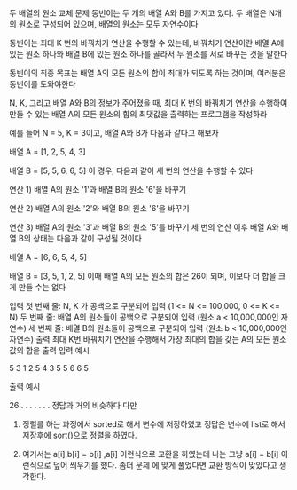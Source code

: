 두 배열의 원소 교체
문제
동빈이는 두 개의 배열 A와 B를 가지고 있다. 두 배열은 N개의 원소로 구성되어 있으며, 배열의 원소는
모두 자연수이다

동빈이는 최대 K 번의 바꿔치기 연산을 수행할 수 있는데, 바꿔치기 연산이란 배열 A에 있는 원소 하나와
배열 B에 있는 원소 하나를 골라서 두 원소를 서로 바꾸는 것을 말한다

동빈이의 최종 목표는 배열 A의 모든 원소의 합이 최대가 되도록 하는 것이며, 여러분은 동빈이를 도와야한다

N, K, 그리고 배열 A와 B의 정보가 주어졌을 때, 최대 K 번의 바꿔치기 연산을 수행하여 만들 수 있는
배열 A의 모든 원소의 합의 최댓값을 출력하는 프로그램을 작성하라

예를 들어 N = 5, K = 3이고, 배열 A와 B가 다음과 같다고 해보자

배열 A = [1, 2, 5, 4, 3]

배열 B = [5, 5, 6, 6, 5]
이 경우, 다음과 같이 세 번의 연산을 수행할 수 있다

연산 1) 배열 A의 원소 '1'과 배열 B의 원소 '6'을 바꾸기

연산 2) 배열 A의 원소 '2'와 배열 B의 원소 '6'을 바꾸기

연산 3) 배열 A의 원소 '3'과 배열 B의 원소 '5'를 바꾸기
세 번의 연산 이후 배열 A와 배열 B의 상태는 다음과 같이 구성될 것이다

배열 A = [6, 6, 5, 4, 5]

배열 B = [3, 5, 1, 2, 5]
이때 배열 A의 모든 원소의 합은 26이 되며, 이보다 더 합을 크게 만들 수는 없다

입력
첫 번째 줄: N, K 가 공백으로 구분되어 입력 (1 <= N <= 100,000, 0 <= K <= N)
두 번째 줄: 배열 A의 원소들이 공백으로 구분되어 입력 (원소 a < 10,000,000인 자연수)
세 번째 줄: 배열 B의 원소들이 공백으로 구분되어 입력 (원소 b < 10,000,000인 자연수)
출력
최대 K번 바꿔치기 연산을 수행해서 가장 최대의 합을 갖는 A의 모든 원소 값의 합을 출력
입력 예시

5 3
1 2 5 4 3
5 5 6 6 5

출력 예시

26
.
.
.
.
.
.
.
정답과 거의 비슷하다 다만

1. 정렬를 하는 과정에서 sorted로 해서 변수에 저장하였고
   정답은 변수에 list로 해서 저장후에 sort()으로 정렬을 하였다.

2. 여기서는 a[i],b[i] = b[i] ,a[i] 이런식으로 교환을 하였는데
   나는 그냥 a[i] = b[i] 이런식으로 덮어 씌우기를 했다.
   좀더 문제 에 맞게 풀었다면 교환 방식이 맞았다고 생각한다.
